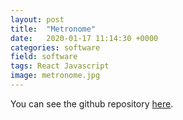 ```yaml
---
layout: post
title:  "Metronome"
date:   2020-01-17 11:14:30 +0000
categories: software
field: software
tags: React Javascript
image: metronome.jpg
---
```



You can see the github repository [here](https://github.com/DCHitch092/Metronome_App).

